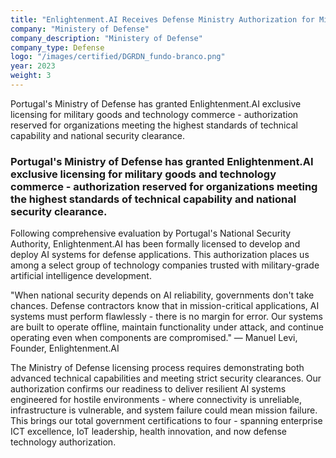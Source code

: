 ```yaml
---
title: "Enlightenment.AI Receives Defense Ministry Authorization for Military Technology Development"
company: "Ministery of Defense"
company_description: "Ministery of Defense"
company_type: Defense
logo: "/images/certified/DGRDN_fundo-branco.png"
year: 2023
weight: 3
---
```


Portugal's Ministry of Defense has granted Enlightenment.AI exclusive licensing for military goods and technology commerce - authorization reserved for organizations meeting the highest standards of technical capability and national security clearance.

### Portugal's Ministry of Defense has granted Enlightenment.AI exclusive licensing for military goods and technology commerce - authorization reserved for organizations meeting the highest standards of technical capability and national security clearance.

Following comprehensive evaluation by Portugal's National Security Authority, Enlightenment.AI has been formally licensed to develop and deploy AI systems for defense applications. This authorization places us among a select group of technology companies trusted with military-grade artificial intelligence development.

"When national security depends on AI reliability, governments don't take chances. Defense contractors know that in mission-critical applications, AI systems must perform flawlessly - there is no margin for error. Our systems are built to operate offline, maintain functionality under attack, and continue operating even when components are compromised."
— Manuel Levi, Founder, Enlightenment.AI

The Ministry of Defense licensing process requires demonstrating both advanced technical capabilities and meeting strict security clearances. Our authorization confirms our readiness to deliver resilient AI systems engineered for hostile environments - where connectivity is unreliable, infrastructure is vulnerable, and system failure could mean mission failure.
This brings our total government certifications to four - spanning enterprise ICT excellence, IoT leadership, health innovation, and now defense technology authorization.
